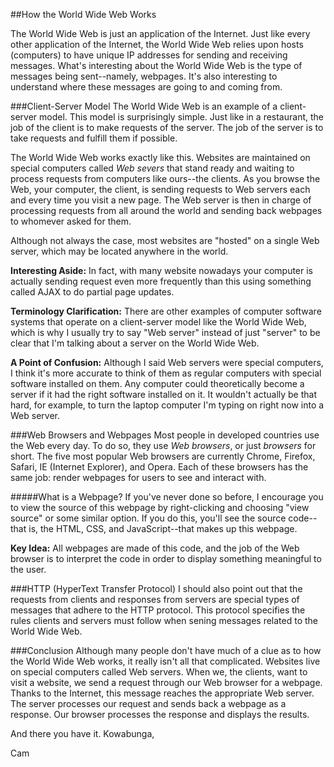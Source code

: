 ##How the World Wide Web Works

The World Wide Web is just an application of the Internet. Just like every other application of the Internet, the World Wide Web relies upon hosts (computers) to have unique IP addresses for sending and receiving messages. What's interesting about the World Wide Web is the type of messages being sent--namely, webpages. It's also interesting to understand where these messages are going to and coming from.

###Client-Server Model
The World Wide Web is an example of a client-server model. This model is surprisingly simple. Just like in a restaurant, the job of the client is to make requests of the server. The job of the server is to take requests and fulfill them if possible.

The World Wide Web works exactly like this. Websites are maintained on special computers called *Web severs* that stand ready and waiting to process requests from computers like ours--the clients. As you browse the Web, your computer, the client, is sending requests to Web servers each and every time you visit a new page. The Web server is then in charge of processing requests from all around the world and sending back webpages to whomever asked for them.

Although not always the case, most websites are "hosted" on a single Web server, which may be located anywhere in the world.

**Interesting Aside:** In fact, with many website nowadays your computer is actually sending request even more frequently than this using something called AJAX to do partial page updates.

**Terminology Clarification:** There are other examples of computer software systems that operate on a client-server model like the World Wide Web, which is why I usually try to say "Web server" instead of just "server" to be clear that I'm talking about a server on the World Wide Web.

**A Point of Confusion:** Although I said Web servers were special computers, I think it's more accurate to think of them as regular computers with special software installed on them. Any computer could theoretically become a server if it had the right software installed on it. It wouldn't actually be that hard, for example, to turn the laptop computer I'm typing on right now into a Web server.

###Web Browsers and Webpages
Most people in developed countries use the Web every day. To do so, they use *Web browsers*, or just *browsers* for short. The five most popular Web browsers are currently Chrome, Firefox, Safari, IE (Internet Explorer), and Opera. Each of these browsers has the same job: render webpages for users to see and interact with.

#####What is a Webpage?
If you've never done so before, I encourage you to view the source of this webpage by right-clicking and choosing "view source" or some similar option. If you do this, you'll see the source code--that is, the HTML, CSS, and JavaScript--that makes up this webpage.

**Key Idea:** All webpages are made of this code, and the job of the Web browser is to interpret the code in order to display something meaningful to the user.

###HTTP (HyperText Transfer Protocol)
I should also point out that the requests from clients and responses from servers are special types of messages that adhere to the HTTP protocol. This protocol specifies the rules clients and servers must follow when sening messages related to the World Wide Web.

###Conclusion
Although many people don't have much of a clue as to how the World Wide Web works, it really isn't all that complicated. Websites live on special computers called Web servers. When we, the clients, want to visit a website, we send a request through our Web browser for a webpage. Thanks to the Internet, this message reaches the appropriate Web server. The server processes our request and sends back a webpage as a response. Our browser processes the response and displays the results.

And there you have it. Kowabunga,

Cam

